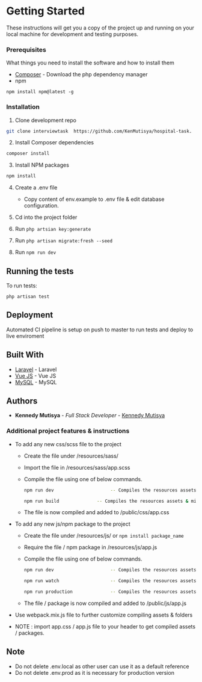 
# Getting Started

These instructions will get you a copy of the project up and running on your local machine for development and testing purposes.

### Prerequisites
What things you need to install the software and how to install them

* [Composer](https://getcomposer.org/download/) - Download the php dependency manager
* npm
```
npm install npm@latest -g
```
### Installation

1. Clone  development repo
```sh
git clone interviewtask  https://github.com/KenMutisya/hospital-task.
```
2. Install Composer dependencies
```sh
composer install
```
3. Install NPM packages
```sh
npm install
```
4. Create a .env file
    * Copy content of env.example  to .env  file & edit database configuration.

5. Cd into the project folder

5. Run `php artsian key:generate`

6. Run `php artisan migrate:fresh --seed` 

7. Run `npm run dev`

## Running the tests

To run tests:

`php artisan test`

## Deployment
Automated CI pipeline is setup on push to master to run tests and deploy to live enviroment

## Built With

* [Laravel](http://www.laravel.com/) - Laravel
* [Vue JS](https://maven.apache.org/) - Vue JS
* [MySQL](https://www.mysql.com/) - MySQL

## Authors

* **Kennedy Mutisya** - *Full Stack Developer* - [Kennedy Mutisya](https://github.com/kenmush)

### Additional project features & instructions

* To add any new css/scss file to the project

    * Create the file under /resources/sass/
    * Import the file in /resources/sass/app.scss
    * Compile the file using one of below commands.

         ```sh
         npm run dev                     -- Compiles the resources assets        
         ```
         ```sh
         npm run build              -- Compiles the resources assets & minifies them
         ```
    * The file is now compiled and added to /public/css/app.css

* To add any new js/npm package to the project

    * Create the file under /resources/js/    or   ``` npm install package_name ```
    * Require the file / npm package in /resources/js/app.js
    * Compile the file using one of below commands.

         ```sh
         npm run dev                     -- Compiles the resources assets        
         ```
         ```sh
         npm run watch                   -- Compiles the resources assets & watch for further changes
         ```
         ```sh
         npm run production              -- Compiles the resources assets & minifies them
         ```
    * The file / package is now compiled and added to /public/js/app.js

* Use webpack.mix.js file to further customize compiling assets & folders

* NOTE : import app.css / app.js file to your header to get compiled assets / packages.

## Note

* Do not delete .env.local  as other user can use it as a default reference
* Do not delete  .env.prod  as it is necessary for production version